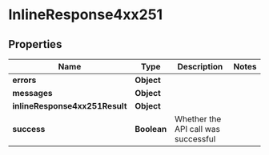 # InlineResponse4xx251

## Properties
Name | Type | Description | Notes
------------ | ------------- | ------------- | -------------
**errors** | **Object** |  | 
**messages** | **Object** |  | 
**inlineResponse4xx251Result** | **Object** |  | 
**success** | **Boolean** | Whether the API call was successful | 
